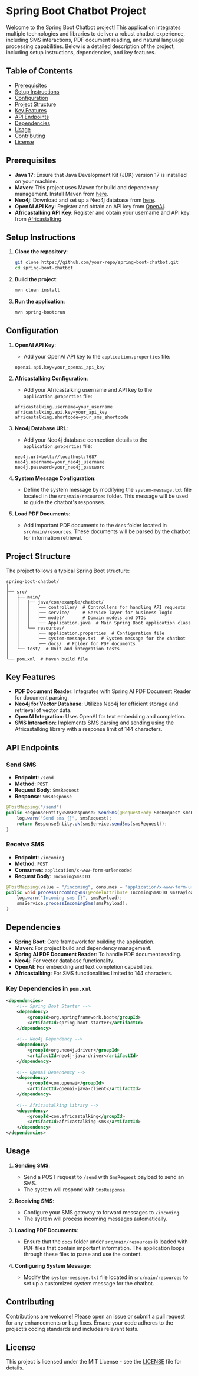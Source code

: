 # Spring Boot Chatbot Project

Welcome to the Spring Boot Chatbot project! This application integrates multiple technologies and libraries to deliver a robust chatbot experience, including SMS interactions, PDF document reading, and natural language processing capabilities. Below is a detailed description of the project, including setup instructions, dependencies, and key features.

## Table of Contents
- [Prerequisites](#prerequisites)
- [Setup Instructions](#setup-instructions)
- [Configuration](#configuration)
- [Project Structure](#project-structure)
- [Key Features](#key-features)
- [API Endpoints](#api-endpoints)
- [Dependencies](#dependencies)
- [Usage](#usage)
- [Contributing](#contributing)
- [License](#license)

## Prerequisites

- **Java 17**: Ensure that Java Development Kit (JDK) version 17 is installed on your machine.
- **Maven**: This project uses Maven for build and dependency management. Install Maven from [here](https://maven.apache.org/install.html).
- **Neo4j**: Download and set up a Neo4j database from [here](https://neo4j.com/download/).
- **OpenAI API Key**: Register and obtain an API key from [OpenAI](https://beta.openai.com/signup/).
- **Africastalking API Key**: Register and obtain your username and API key from [Africastalking](https://account.africastalking.com/).

## Setup Instructions

1. **Clone the repository**:
    ```bash
    git clone https://github.com/your-repo/spring-boot-chatbot.git
    cd spring-boot-chatbot
    ```

2. **Build the project**:
    ```bash
    mvn clean install
    ```

3. **Run the application**:
    ```bash
    mvn spring-boot:run
    ```

## Configuration

1. **OpenAI API Key**:
    - Add your OpenAI API key to the `application.properties` file:
    ```properties
    openai.api.key=your_openai_api_key
    ```

2. **Africastalking Configuration**:
    - Add your Africastalking username and API key to the `application.properties` file:
    ```properties
    africastalking.username=your_username
    africastalking.api.key=your_api_key
    africastalking.shortcode=your_sms_shortcode
    ```

3. **Neo4j Database URL**:
    - Add your Neo4j database connection details to the `application.properties` file:
    ```properties
    neo4j.url=bolt://localhost:7687
    neo4j.username=your_neo4j_username
    neo4j.password=your_neo4j_password
    ```

4. **System Message Configuration**:
    - Define the system message by modifying the `system-message.txt` file located in the `src/main/resources` folder. This message will be used to guide the chatbot's responses.

5. **Load PDF Documents**:
    - Add important PDF documents to the `docs` folder located in `src/main/resources`. These documents will be parsed by the chatbot for information retrieval.

## Project Structure

The project follows a typical Spring Boot structure:

```plaintext
spring-boot-chatbot/
│
├── src/
│   ├── main/
│   │   ├── java/com/example/chatbot/
│   │   │   ├── controller/  # Controllers for handling API requests
│   │   │   ├── service/     # Service layer for business logic
│   │   │   ├── model/       # Domain models and DTOs
│   │   │   └── Application.java  # Main Spring Boot application class
│   │   └── resources/
│   │       ├── application.properties  # Configuration file
│   │       ├── system-message.txt  # System message for the chatbot
│   │       ├── docs/  # Folder for PDF documents
│   └── test/  # Unit and integration tests
│
└── pom.xml  # Maven build file
```

## Key Features

- **PDF Document Reader**: Integrates with Spring AI PDF Document Reader for document parsing.
- **Neo4j for Vector Database**: Utilizes Neo4j for efficient storage and retrieval of vector data.
- **OpenAI Integration**: Uses OpenAI for text embedding and completion.
- **SMS Interaction**: Implements SMS parsing and sending using the Africastalking library with a response limit of 144 characters.

## API Endpoints

### Send SMS
- **Endpoint**: `/send`
- **Method**: `POST`
- **Request Body**: `SmsRequest`
- **Response**: `SmsResponse`

```java
@PostMapping("/send")
public ResponseEntity<SmsResponse> SendSms(@RequestBody SmsRequest smsRequest) {
    log.warn("Send sms {}", smsRequest);
    return ResponseEntity.ok(smsService.sendSms(smsRequest));
}
```

### Receive SMS
- **Endpoint**: `/incoming`
- **Method**: `POST`
- **Consumes**: `application/x-www-form-urlencoded`
- **Request Body**: `IncomingSmsDTO`

```java
@PostMapping(value = "/incoming", consumes = "application/x-www-form-urlencoded")
public void processIncomingSms(@ModelAttribute IncomingSmsDTO smsPayload) {
    log.warn("Incoming sms {}", smsPayload);
    smsService.processIncomingSms(smsPayload);
}
```

## Dependencies

- **Spring Boot**: Core framework for building the application.
- **Maven**: For project build and dependency management.
- **Spring AI PDF Document Reader**: To handle PDF document reading.
- **Neo4j**: For vector database functionality.
- **OpenAI**: For embedding and text completion capabilities.
- **Africastalking**: For SMS functionalities limited to 144 characters.

### Key Dependencies in `pom.xml`
```xml
<dependencies>
    <!-- Spring Boot Starter -->
    <dependency>
        <groupId>org.springframework.boot</groupId>
        <artifactId>spring-boot-starter</artifactId>
    </dependency>
    
    <!-- Neo4j Dependency -->
    <dependency>
        <groupId>org.neo4j.driver</groupId>
        <artifactId>neo4j-java-driver</artifactId>
    </dependency>
    
    <!-- OpenAI Dependency -->
    <dependency>
        <groupId>com.openai</groupId>
        <artifactId>openai-java-client</artifactId>
    </dependency>
    
    <!-- Africastalking Library -->
    <dependency>
        <groupId>com.africastalking</groupId>
        <artifactId>africastalking-sms</artifactId>
    </dependency>
</dependencies>
```

## Usage

1. **Sending SMS**:
    - Send a POST request to `/send` with `SmsRequest` payload to send an SMS.
    - The system will respond with `SmsResponse`.

2. **Receiving SMS**:
    - Configure your SMS gateway to forward messages to `/incoming`.
    - The system will process incoming messages automatically.

3. **Loading PDF Documents**:
    - Ensure that the `docs` folder under `src/main/resources` is loaded with PDF files that contain important information. The application loops through these files to parse and use the content.

4. **Configuring System Message**:
    - Modify the `system-message.txt` file located in `src/main/resources` to set up a customized system message for the chatbot.

## Contributing

Contributions are welcome! Please open an issue or submit a pull request for any enhancements or bug fixes. Ensure your code adheres to the project’s coding standards and includes relevant tests.

## License

This project is licensed under the MIT License - see the [LICENSE](LICENSE) file for details.

